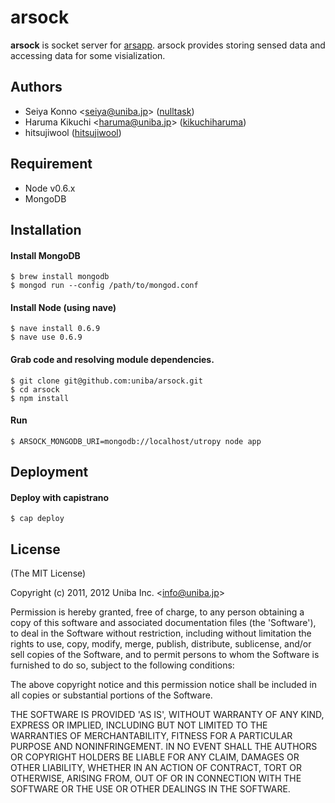 # arsock

__arsock__ is socket server for [arsapp](https://github.com/uniba/arsapp). arsock provides storing sensed data and accessing data for some visialization.

## Authors

  - Seiya Konno &lt;seiya@uniba.jp&gt; ([nulltask](https://github.com/nulltask))
  - Haruma Kikuchi &lt;haruma@uniba.jp&gt; ([kikuchiharuma](https://github.com/kikuchiharuma))
  - hitsujiwool ([hitsujiwool](https://github.com/hitsujiwool))

## Requirement

* Node v0.6.x
* MongoDB

## Installation

#### Install MongoDB 


    $ brew install mongodb
    $ mongod run --config /path/to/mongod.conf

#### Install Node (using nave)

    $ nave install 0.6.9
    $ nave use 0.6.9

#### Grab code and resolving module dependencies.

    $ git clone git@github.com:uniba/arsock.git
    $ cd arsock
    $ npm install

#### Run
    
    $ ARSOCK_MONGODB_URI=mongodb://localhost/utropy node app

## Deployment

#### Deploy with capistrano

    $ cap deploy

## License

(The MIT License)

Copyright (c) 2011, 2012 Uniba Inc. &lt;info@uniba.jp&gt;

Permission is hereby granted, free of charge, to any person obtaining
a copy of this software and associated documentation files (the
'Software'), to deal in the Software without restriction, including
without limitation the rights to use, copy, modify, merge, publish,
distribute, sublicense, and/or sell copies of the Software, and to
permit persons to whom the Software is furnished to do so, subject to
the following conditions:

The above copyright notice and this permission notice shall be
included in all copies or substantial portions of the Software.

THE SOFTWARE IS PROVIDED 'AS IS', WITHOUT WARRANTY OF ANY KIND,
EXPRESS OR IMPLIED, INCLUDING BUT NOT LIMITED TO THE WARRANTIES OF
MERCHANTABILITY, FITNESS FOR A PARTICULAR PURPOSE AND NONINFRINGEMENT.
IN NO EVENT SHALL THE AUTHORS OR COPYRIGHT HOLDERS BE LIABLE FOR ANY
CLAIM, DAMAGES OR OTHER LIABILITY, WHETHER IN AN ACTION OF CONTRACT,
TORT OR OTHERWISE, ARISING FROM, OUT OF OR IN CONNECTION WITH THE
SOFTWARE OR THE USE OR OTHER DEALINGS IN THE SOFTWARE.